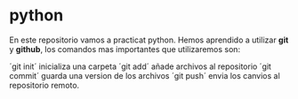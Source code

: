 # python

En este repositorio vamos a practicat python.
Hemos aprendido a utilizar **git** y **github**, los comandos mas importantes 
que utilizaremos son:

´git init´ inicializa una carpeta
´git add´ añade archivos al repositorio 
´git commit´ guarda una version de los archivos
´git push´ envia los canvios al repositorio remoto.
